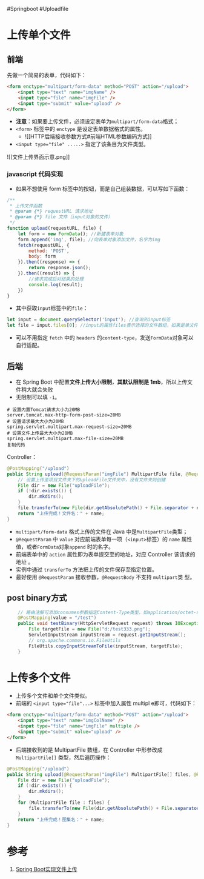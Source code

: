 #Springboot #Uploadfile

# 上传单个文件
## 前端
先做一个简易的表单，代码如下：

```html
<form enctype="multipart/form-data" method="POST" action="/upload">
    <input type="text" name="imgName" />
    <input type="file" name="imgFile" />
    <input type="submit" value="upload" />
</form>
```

- **注意**：如果要上传文件，必须设定表单为`multipart/form-data`格式；
- `<form>` 标签中的 `enctype` 是设定表单数据格式的属性。
	- ![[HTTP后端接收参数方式#前端HTML参数编码方式]]
- `<input type="file" .....>` 指定了该条目为文件类型。

![[文件上传界面示意.png]]
### javascript 代码实现
- 如果不想使用 form 标签中的按钮，而是自己组装数据，可以写如下函数：
```javascript
/**
 * 上传文件函数
 * @param {*} requestURL 请求地址
 * @param {*} file 文件（input对象的文件）
 */
function upload(requestURL, file) {
	let form = new FormData(); //新建表单对象
	form.append('img', file); //向表单对象添加文件，名字为img
	fetch(requestURL, {
		method: 'POST',
		body: form
	}).then((response) => {
		return response.json();
	}).then((result) => {
		//请求完成后对结果的处理
		console.log(result);
	})
}
```

- 其中获取`input`标签中的`file`：
```javascript
let input = document.querySelector('input'); //查询到input标签
let file = input.files[0]; //input的属性files表示选择的文件数组，如果是单文件就指定下标0
```
- 可以不用指定 `fetch` 中的 `headers` 的`content-type`，发送`FormData`对象可以自行适配。


## 后端
- 在 Spring Boot 中配置**文件上传大小限制**，**其默认限制是 1mb**，所以上传文件稍大就会失败
- 无限制可以填 `-1`。

```properties
# 设置内置Tomcat请求大小为20MB
server.tomcat.max-http-form-post-size=20MB
# 设置请求最大大小为20MB
spring.servlet.multipart.max-request-size=20MB
# 设置文件上传最大大小为20MB
spring.servlet.multipart.max-file-size=20MB
复制代码
```


Controller：
```java
@PostMapping("/upload")
public String upload(@RequestParam("imgFile") MultipartFile file, @RequestParam("imgName") String name) throws Exception {
    // 设置上传至项目文件夹下的uploadFile文件夹中，没有文件夹则创建
    File dir = new File("uploadFile");
    if (!dir.exists()) {
        dir.mkdirs();
    }
    file.transferTo(new File(dir.getAbsolutePath() + File.separator + name + ".png"));
    return "上传完成！文件名：" + name;
}
```
- `multipart/form-data` 格式上传的文件在 Java 中是`MultipartFile`类型；
- `@RequestParam` 中 `value` 对应前端表单每一项（`<input>`标签）的 `name` 属性值，或者`FormData`对象`append` 时的名字。
- 前端表单中的 `action` 属性即为表单提交至的地址，对应 Controller 该请求的地址 。
- 实例中通过 `transferTo` 方法把上传的文件保存至指定位置。
- 最好使用 `@RequestParam` 接收参数，`@RequestBody` 不支持 `multipart`类 型。


## post binary方式

```java
    // 路由注解可添加consumes参数指定Content-Type类型，如application/octet-stream
    @PostMapping(value = "/test")
    public void testBinary(HttpServletRequest request) throws IOException {
        File targetFile = new File("d:/test333.png");
        ServletInputStream inputStream = request.getInputStream();
        // org.apache.commons.io.FileUtils
        FileUtils.copyInputStreamToFile(inputStream, targetFile);
    }
```


# 上传多个文件
- 上传多个文件和单个文件类似。
- 前端的 `<input type="file"...>` 标签中加入属性 multipl e即可，代码如下：

```html
<form enctype="multipart/form-data" method="POST" action="/upload">
    <input type="text" name="imgColName" />
    <input type="file" name="imgFile" multiple />
    <input type="submit" value="upload" />
</form>
```

- 后端接收到的是 MultipartFile 数组，在 Controller 中形参改成 `MultipartFile[]` 类型，然后遍历操作：

```java
@PostMapping("/upload")
public String upload(@RequestParam("imgFile") MultipartFile[] files, @RequestParam("imgColName") String name) throws Exception {
    File dir = new File("uploadFile");
    if (!dir.exists()) {
        dir.mkdirs();
    }
    for (MultipartFile file : files) {
        file.transferTo(new File(dir.getAbsolutePath() + File.separator + file.getOriginalFilename()));
    }
    return "上传完成！图集名：" + name;
}
```


# 参考
1. [Spring Boot实现文件上传](https://juejin.cn/post/6989115926503227399)